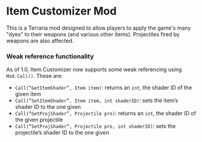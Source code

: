 # Item Customizer Mod

This is a Terraria mod designed to allow players to apply the game's many "dyes"
to their weapons (and various other items). Projectiles fired by weapons are also affected.

### Weak reference functionality
As of 1.0, Item Customizer now supports some weak referencing using `Mod.Call()`.
These are:
- `Call(“GetItemShader”, Item item)`: returns an `int`, the shader ID of the given item
- `Call(“SetItemShader”, Item item, int shaderID)`: sets the item’s shader ID to the one given
- `Call(“GetProjShader”, Projectile pro)`: returns an `int`, the shader ID of the given projectile
- `Call(“SetProjShader”, Projectile pro, int shaderID)`: sets the projectile’s shader ID to the one given